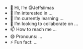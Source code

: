- 👋 Hi, I’m @Jeffsiimas
- 👀 I’m interested in ...
- 🌱 I’m currently learning ...
- 💞️ I’m looking to collaborate on ...
- 📫 How to reach me ...
- 😄 Pronouns: ...
- ⚡ Fun fact: ...

<!---
Jeffsiimas/Jeffsiimas is a ✨ special ✨ repository because its `README.md` (this file) appears on your GitHub profile.
You can click the Preview link to take a look at your changes.
--->
